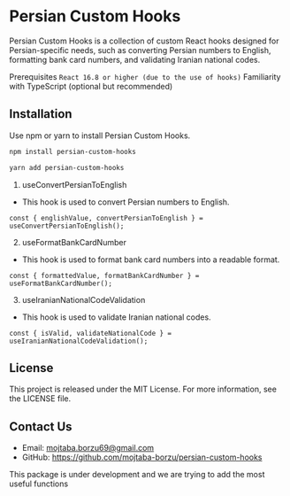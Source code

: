 # Persian Custom Hooks

Persian Custom Hooks is a collection of custom React hooks designed for Persian-specific needs, such as converting Persian numbers to English, formatting bank card numbers, and validating Iranian national codes.

Prerequisites
`React 16.8 or higher (due to the use of hooks)`
Familiarity with TypeScript (optional but recommended)

## Installation

Use npm or yarn to install Persian Custom Hooks.

```bash
npm install persian-custom-hooks
```

```bash
yarn add persian-custom-hooks
```

1. useConvertPersianToEnglish

- This hook is used to convert Persian numbers to English.

```
const { englishValue, convertPersianToEnglish } = useConvertPersianToEnglish();
```

2. useFormatBankCardNumber

- This hook is used to format bank card numbers into a readable format.

```
const { formattedValue, formatBankCardNumber } = useFormatBankCardNumber();
```

3. useIranianNationalCodeValidation

- This hook is used to validate Iranian national codes.

```
const { isValid, validateNationalCode } = useIranianNationalCodeValidation();
```

## License

This project is released under the MIT License. For more information, see the LICENSE file.

## Contact Us

- Email: mojtaba.borzu69@gmail.com
- GitHub: https://github.com/mojtaba-borzu/persian-custom-hooks

This package is under development and we are trying to add the most useful functions
